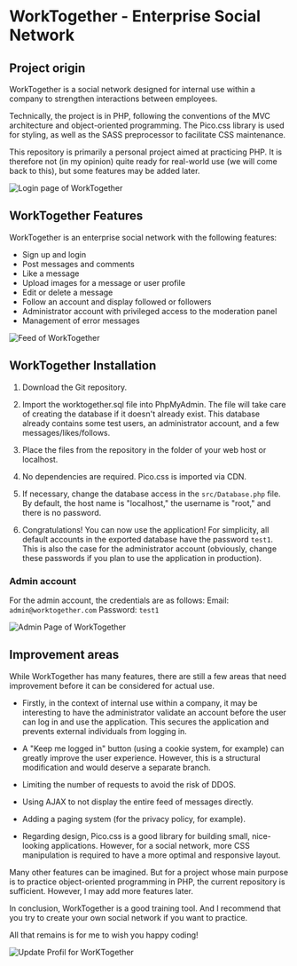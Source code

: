 # WorkTogether - Enterprise Social Network

## Project origin

WorkTogether is a social network designed for internal use within a company to strengthen interactions between employees.

Technically, the project is in PHP, following the conventions of the MVC architecture and object-oriented programming. The Pico.css library is used for styling, as well as the SASS preprocessor to facilitate CSS maintenance.

This repository is primarily a personal project aimed at practicing PHP. It is therefore not (in my opinion) quite ready for real-world use (we will come back to this), but some features may be added later.

![Login page of WorkTogether](https://imgur.com/fSAJ7wC.png)


## WorkTogether Features

WorkTogether is an enterprise social network with the following features:

- Sign up and login
- Post messages and comments
- Like a message
- Upload images for a message or user profile
- Edit or delete a message
- Follow an account and display followed or followers
- Administrator account with privileged access to the moderation panel
- Management of error messages

![Feed of WorkTogether](https://imgur.com/VYv80Gt.png)


## WorkTogether Installation

1. Download the Git repository.

2. Import the worktogether.sql file into PhpMyAdmin. The file will take care of creating the database if it doesn't already exist. This database already contains some test users, an administrator account, and a few messages/likes/follows.

3. Place the files from the repository in the folder of your web host or localhost.

4. No dependencies are required. Pico.css is imported via CDN.

5. If necessary, change the database access in the `src/Database.php` file. By default, the host name is "localhost," the username is "root," and there is no password.

6. Congratulations! You can now use the application! For simplicity, all default accounts in the exported database have the password `test1`. This is also the case for the administrator account (obviously, change these passwords if you plan to use the application in production).

### Admin account

For the admin account, the credentials are as follows:
Email: `admin@worktogether.com`
Password: `test1`

![Admin Page of WorkTogether](https://imgur.com/91QKPuz.png)


## Improvement areas
While WorkTogether has many features, there are still a few areas that need improvement before it can be considered for actual use.

* Firstly, in the context of internal use within a company, it may be interesting to have the administrator validate an account before the user can log in and use the application. This secures the application and prevents external individuals from logging in.

* A "Keep me logged in" button (using a cookie system, for example) can greatly improve the user experience. However, this is a structural modification and would deserve a separate branch.

* Limiting the number of requests to avoid the risk of DDOS.

* Using AJAX to not display the entire feed of messages directly.

* Adding a paging system (for the privacy policy, for example).

* Regarding design, Pico.css is a good library for building small, nice-looking applications. However, for a social network, more CSS manipulation is required to have a more optimal and responsive layout.

Many other features can be imagined. But for a project whose main purpose is to practice object-oriented programming in PHP, the current repository is sufficient. However, I may add more features later.

In conclusion, WorkTogether is a good training tool. And I recommend that you try to create your own social network if you want to practice.

All that remains is for me to wish you happy coding!

![Update Profil for WorKTogether](https://imgur.com/Em2DnkP.png)
